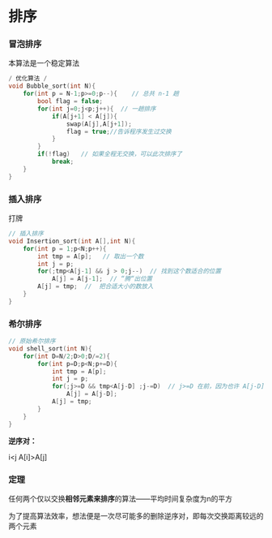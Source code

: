 # 排序

### 冒泡排序

本算法是一个稳定算法

```c
/ 优化算法 /
void Bubble_sort(int N){
	for(int p = N-1;p>=0;p--){    // 总共 n-1 趟 
		bool flag = false;     
		for(int j=0;j<p;j++){  // 一趟排序 
			if(A[j+1] < A[j]){
				swap(A[j],A[j+1]);
				flag = true;//告诉程序发生过交换
			}
		}    
		if(!flag)   // 如果全程无交换，可以此次排序了 
			break;
	}
} 
```



### 插入排序

打牌

```c
// 插入排序 
void Insertion_sort(int A[],int N){
	for(int p = 1;p<N;p++){
		int tmp = A[p];   // 取出一个数 
		int j = p;
		for(;tmp<A[j-1] && j > 0;j--)  // 找到这个数适合的位置 
			A[j] = A[j-1];  // “腾“出位置 
		A[j] = tmp;  //  把合适大小的数放入 
	} 
}
```

### 希尔排序

```c++
// 原始希尔排序 
void shell_sort(int N){
	for(int D=N/2;D>0;D/=2){
		for(int p=D;p<N;p+=D){
			int tmp = A[p];
			int j = p;
			for(;j>=D && tmp<A[j-D] ;j-=D)  // j>=D 在前，因为也许 A[j-D]已经越界 
				A[j] = A[j-D];
			A[j] = tmp;
		}
	}
} 
```

**逆序对：**

i<j A[i]>A[j]

### 定理

任何两个仅以交换**相邻元素来排序**的算法——平均时间复杂度为n的平方

为了提高算法效率，想法便是一次尽可能多的删除逆序对，即每次交换距离较远的两个元素